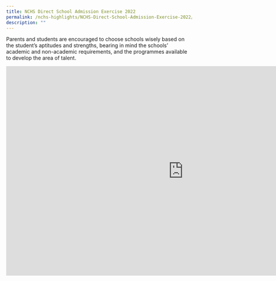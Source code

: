 ```yaml
---
title: NCHS Direct School Admission Exercise 2022
permalink: /nchs-highlights/NCHS-Direct-School-Admission-Exercise-2022/
description: ""
---
```

Parents and students are encouraged to choose schools wisely based on the student’s aptitudes and strengths, bearing in mind the schools’ academic and non-academic requirements, and the programmes available to develop the area of talent.

<iframe allowfullscreen="true" height="569" width="960" frameborder="0" src="https://docs.google.com/presentation/d/e/2PACX-1vTfFcnKt6MHentDD8URR9A1p5TzMAa5hKJo88s-p0rquSo3S4fUJylSNUX6Wi9D20BDYk7D-Lydjxa9/embed?start=false&amp;loop=false&amp;delayms=3000"></iframe>